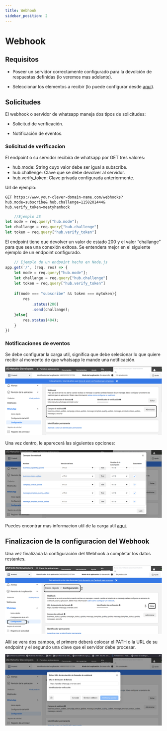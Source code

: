 ```yaml
---
title: Webhook
sidebar_position: 2
---
```


# Webhook

## Requisitos

- Poseer un servidor correctamente configurado para la devolción de respuestas definidas (lo veremos mas adelante).

- Seleccionar los elementos a recibir (lo puede configurar desde [aqui](https://developers.facebook.com/docs/graph-api/webhooks/getting-started#configure-webhooks-product)).

## Solicitudes

El webhook o servidor de whatsapp maneja dos tipos de solicitudes:

- Solicitud de verificación.

- Notificación de eventos.

### Solicitud de verificacion

El endpoint o su servidor recibira de whatsapp por GET tres valores:

- hub.mode: String cuyo valor debe ser igual a subscribe.
- hub.challenge: Clave que se debe devolver al servidor.
- hub.verify_token: Clave privada configurada anteriormente.

Url de ejemplo:

```textplain
GET https://www.your-clever-domain-name.com/webhooks? hub.mode=subscribe& hub.challenge=1158201444& hub.verify_token=meatyhamhock
```

```javascript
    //Ejemplo JS
let mode = req.query["hub.mode"];
let challange = req.query["hub.challenge"]
let token = req.query["hub.verify_token"]

```

El endpoint tiene que devolver un valor de estado 200 y el valor “challange” para que sea una conexión exitosa. Se entendera mejor en el siguiente ejemplo de un endpoint configurado.

```javascript
    // Ejemplo de un endpoint hecho en Node.js
app.get('/', (req, res) => {
    let mode = req.query["hub.mode"];
    let challange = req.query["hub.challenge"]
    let token = req.query["hub.verify_token"]
    
    if(mode === "subscribe" && token === mytoken){
        res
            .status(200)
            .send(challange);
    }else{
        res.status(404);
    }
})
```

### Notificaciones de eventos

Se debe configurar la carga util, significa que debe selecionar lo que quiere recibir al momento de que whatsapp le mande una notificación.

![Carga util](../../src/img/whatsapp/cargaUtil.png)

Una vez dentro, le aparecerá las siguientes opciones:

![Carga util](../../src/img/whatsapp/opcionesCarga.png)

Puedes encontrar mas informacion util de la carga util [aqui](https://developers.facebook.com/micro_site/url/?click_from_context_menu=true&country=AR&destination=https%3A%2F%2Fdevelopers.facebook.com%2Fdocs%2Fgraph-api%2Fwebhooks%2Fgetting-started%23event-notifications&event_type=click&last_nav_impression_id=1G7RNRnMA1enywqO1&max_percent_page_viewed=95&max_viewport_height_px=559&max_viewport_width_px=1280&orig_http_referrer=https%3A%2F%2Fdevelopers.facebook.com%2Fdocs%2Fgraph-api%2Fwebhooks%2Fgetting-started&orig_request_uri=https%3A%2F%2Fdevelopers.facebook.com%2Fajax%2Fdocs%2Fnav%2F%3Fpath1%3Dgraph-api%26path2%3Dwebhooks%26path3%3Dgetting-started&region=latam&scrolled=true&session_id=1z0YMWEdgDozFddvN&site=developers).

## Finalizacion de la configuracion del Webhook

Una vez finalizada la configuración del Webhook a completar los datos restantes.

![Carga util](../../src/img/whatsapp/completarWbhook.png)

Allí se vera dos campos, el primero deberá colocar el PATH o la URL de su endpoint y el segundo una clave que el servidor debe procesar.

![Carga util](../../src/img/whatsapp/terminado.png)



